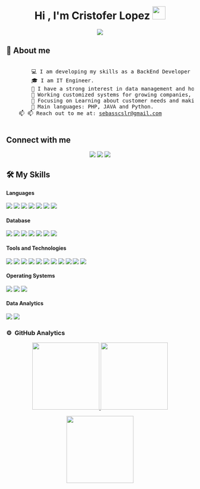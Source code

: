 
<h1 align="center">Hi , I'm Cristofer Lopez <img src="https://media.giphy.com/media/hvRJCLFzcasrR4ia7z/giphy.gif" width="35"></h1>

<p align="center">
  <a href="https://github.com/DenverCoder1/readme-typing-svg"><img src="https://readme-typing-svg.herokuapp.com?font=Time+New+Roman&color=%23C8BE25&size=25&center=true&vCenter=true&width=600&height=100&lines=Back+end+Developer;IT+Engineer;Always+learning+new+things"></a>
</p>

## 📖 About me
  <pre>        
        💻 I am developing my skills as a BackEnd Developer | Enthuastic about new technologies.
        🎓 I am IT Engineer. 
        📝 I have a strong interest in data management and how to visualize it for decision making. 
        🔭 Working customized systems for growing companies, using Laravel and .NET.
        🌱 Focusing on Learning about customer needs and making their lives easier.
        🌟 Main languages: PHP, JAVA and Python.
	📫 📫 Reach out to me at: <a href="sebasscslr@gmail.com">sebasscslr@gmail.com</a>
  </pre>

## Connect with me
<p align="center">
	<a href="href="sebasscslr@gmail.com"><img img src="https://img.shields.io/badge/Gmail-D14836?style=for-the-badge&logo=gmail&logoColor=white"/></a>
	<a> <img src= "https://img.shields.io/badge/github-%23121011.svg?style=for-the-badge&logo=github&logoColor=white"/></a>
	<a href="https:"><img src="https://img.shields.io/badge/linkedin-%230077B5.svg?style=for-the-badge&logo=linkedin&logoColor=white"/></a>
</p>  

 ## 🛠️ My Skills

#### Languages
<p align="lesft">
	<a><img img src="https://img.shields.io/badge/html5-%23E34F26.svg?style=for-the-badge&logo=html5&logoColor=white"/></a>
	<a><img img src="https://img.shields.io/badge/css3-%231572B6.svg?style=for-the-badge&logo=css3&logoColor=white"/></a>
	<a><img img src="https://img.shields.io/badge/c%23-%23239120.svg?style=for-the-badge&logo=csharp&logoColor=white"/></a>
	<a><img img src="https://img.shields.io/badge/java-%23ED8B00.svg?style=for-the-badge&logo=openjdk&logoColor=white"/></a>
	<a><img img src="https://img.shields.io/badge/php-%23777BB4.svg?style=for-the-badge&logo=php&logoColor=white"/></a> 
	<a><img img src="https://img.shields.io/badge/python-3670A0?style=for-the-badge&logo=python&logoColor=ffdd54"/></a>
	<a><img img src="https://img.shields.io/badge/javascript-%23323330.svg?style=for-the-badge&logo=javascript&logoColor=%23F7DF1E"/></a>
</p> 


#### Database

<p align="left">
	<a> <img src= "https://img.shields.io/badge/mysql-4479A1.svg?style=for-the-badge&logo=mysql&logoColor=white"/></a>	
	<a> <img src= "https://img.shields.io/badge/postgres-%23316192.svg?style=for-the-badge&logo=postgresql&logoColor=white"/></a>
	<a> <img src= "https://img.shields.io/badge/sqlite-%2307405e.svg?style=for-the-badge&logo=sqlite&logoColor=white"/></a>
 	<a> <img src= "https://img.shields.io/badge/Microsoft%20SQL%20Server-CC2927?style=for-the-badge&logo=microsoft%20sql%20server&logoColor=white"/></a>
	<a> <img src= "https://img.shields.io/badge/Oracle-F80000?style=for-the-badge&logo=oracle&logoColor=white"/></a>	
  	<a> <img src= "https://img.shields.io/badge/firebase-a08021?style=for-the-badge&logo=firebase&logoColor=ffcd34"/></a>
	<a> <img src= "https://img.shields.io/badge/MongoDB-%234ea94b.svg?style=for-the-badge&logo=mongodb&logoColor=white"/></a>		
</p>


#### Tools and Technologies
<p align="left">
	<a> <img src= "https://img.shields.io/badge/git-%23F05033.svg?style=for-the-badge&logo=git&logoColor=white"/></a>
	<a> <img src= "https://img.shields.io/badge/github-%23121011.svg?style=for-the-badge&logo=github&logoColor=white"/></a>
	<a> <img src= "https://img.shields.io/badge/.NET-5C2D91?style=for-the-badge&logo=.net&logoColor=white"/></a>
 	<a> <img src= "https://img.shields.io/badge/Anaconda-%2344A833.svg?style=for-the-badge&logo=anaconda&logoColor=white"/></a>
	<a> <img src= "https://img.shields.io/badge/bootstrap-%238511FA.svg?style=for-the-badge&logo=bootstrap&logoColor=white"/></a>
 	<a> <img src= "https://img.shields.io/badge/laravel-%23FF2D20.svg?style=for-the-badge&logo=laravel&logoColor=white"/></a>
  	<a> <img src= "https://img.shields.io/badge/node.js-6DA55F?style=for-the-badge&logo=node.js&logoColor=white"/></a>
   	<a> <img src= "https://img.shields.io/badge/NetBeansIDE-1B6AC6.svg?style=for-the-badge&logo=apache-netbeans-ide&logoColor=white"/></a>
    	<a> <img src= "https://img.shields.io/badge/Spyder-838485?style=for-the-badge&logo=spyder%20ide&logoColor=maroon"/></a>
     	<a> <img src= "https://img.shields.io/badge/Visual%20Studio-5C2D91.svg?style=for-the-badge&logo=visual-studio&logoColor=white"/></a>
      	<a> <img src= "https://img.shields.io/badge/Visual%20Studio%20Code-0078d7.svg?style=for-the-badge&logo=visual-studio-code&logoColor=white"/></a>
</p>


#### Operating Systems
<p align="left">
	<a> <img src= "https://img.shields.io/badge/Windows-0078D6?style=for-the-badge&logo=windows&logoColor=white"/></a>	
	<a> <img src= "https://img.shields.io/badge/mac%20os-000000?style=for-the-badge&logo=macos&logoColor=F0F0F0"/></a>
	<a> <img src= "https://img.shields.io/badge/Linux-FCC624?style=for-the-badge&logo=linux&logoColor=black"/></a>
</p>


#### Data Analytics 
<p align="left">
	<a> <img src= "https://img.shields.io/badge/power_bi-F2C811?style=for-the-badge&logo=powerbi&logoColor=black"/></a>
	<a> <img src= "https://img.shields.io/badge/Tableau-E97627?style=flat&logo=Tableau&logoColor=white"/></a>
</p>

### ⚙️ &nbsp;GitHub Analytics

<p align="center">
  <a href="https://github.com/Cristofer1221">
    <img height="180em" src="https://github-readme-stats-eight-theta.vercel.app/api?username=Cristofer1221&show_icons=true&theme=algolia&include_all_commits=true&count_private=true"/>
  </a>
  <a href="https://github.com/Cristofer1221">
    <img height="180em" src="https://github-readme-stats-eight-theta.vercel.app/api/top-langs/?username=Cristofer1221&layout=compact&langs_count=8&theme=algolia"/>
  </a>
</p>

<p align="center">
  <img height="180em" src="https://github-readme-streak-stats.herokuapp.com/?user=Cristofer12211&theme=dark&hide_border=true"/>
</p>
